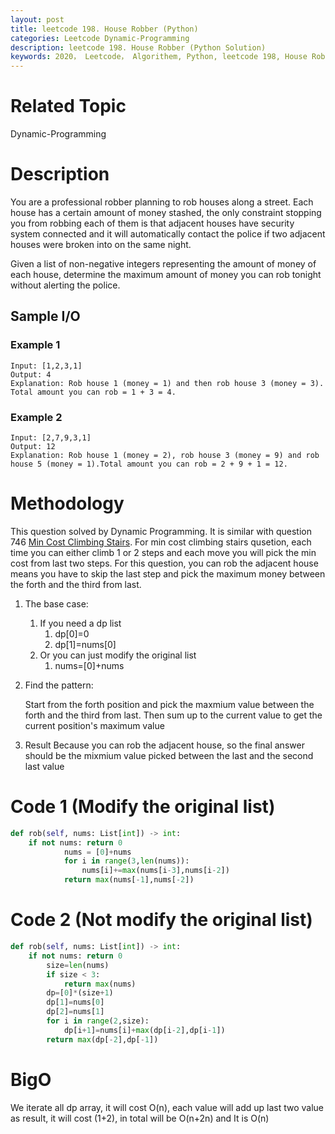```yaml
---
layout: post
title: leetcode 198. House Robber (Python)
categories: Leetcode Dynamic-Programming
description: leetcode 198. House Robber (Python Solution)
keywords: 2020， Leetcode， Algorithem, Python, leetcode 198, House Robber, zhenyu
---
```


# Related Topic
Dynamic-Programming

# Description
You are a professional robber planning to rob houses along a street. Each house has a certain amount of money stashed, the only constraint stopping you from robbing each of them is that adjacent houses have security system connected and it will automatically contact the police if two adjacent houses were broken into on the same night.

Given a list of non-negative integers representing the amount of money of each house, determine the maximum amount of money you can rob tonight without alerting the police.

## Sample I/O
### Example 1
```
Input: [1,2,3,1]
Output: 4
Explanation: Rob house 1 (money = 1) and then rob house 3 (money = 3).
Total amount you can rob = 1 + 3 = 4.
```

### Example 2
```
Input: [2,7,9,3,1]
Output: 12
Explanation: Rob house 1 (money = 2), rob house 3 (money = 9) and rob house 5 (money = 1).Total amount you can rob = 2 + 9 + 1 = 12.
```

# Methodology
This question solved by Dynamic Programming. It is similar with question 746 <a href="https://leetcode.com/problems/min-cost-climbing-stairs/" target="_blank"> Min Cost Climbing Stairs</a>.
For min cost climbing stairs qusetion, each time you can either climb 1 or 2 steps and each move you will pick the min cost from last two steps. For this question, you can rob the adjacent house means you have to skip the last step and pick the maximum money between the forth and the third from last.

1. The base case:
   1. If you need a dp list
      1. dp[0]=0
      2. dp[1]=nums[0]
   2. Or you can just modify the original list
      1. nums=[0]+nums

2. Find the pattern: 

   Start from the forth position and pick the maxmium value between the forth and the third from last. Then sum up to the current value to get the current position's maximum value

3. Result
   Because you can rob the adjacent house, so the final answer should be the mixmium value picked between the last and the second last value


# Code 1 (Modify the original list)
```python
def rob(self, nums: List[int]) -> int:
    if not nums: return 0
            nums = [0]+nums
            for i in range(3,len(nums)):
                nums[i]+=max(nums[i-3],nums[i-2])
            return max(nums[-1],nums[-2])
```

# Code 2 (Not modify the original list)
```python
def rob(self, nums: List[int]) -> int:
    if not nums: return 0
        size=len(nums)
        if size < 3:
            return max(nums)
        dp=[0]*(size+1)
        dp[1]=nums[0]
        dp[2]=nums[1]
        for i in range(2,size):
            dp[i+1]=nums[i]+max(dp[i-2],dp[i-1])
        return max(dp[-2],dp[-1])
```

# BigO
We iterate all dp array, it will cost O(n), each value will add up last two value as result, it will cost (1+2), in total will be O(n+2n) and It is O(n)




